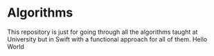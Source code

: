 # Algorithms
This repository is just for going through all the algorithms taught at University but in Swift with a functional approach for all of them. Hello World
